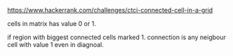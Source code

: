 https://www.hackerrank.com/challenges/ctci-connected-cell-in-a-grid

cells in matrix has value 0 or 1.

if region with biggest connected cells marked 1.
connection is any neigbour cell with value 1 even in diagnoal.